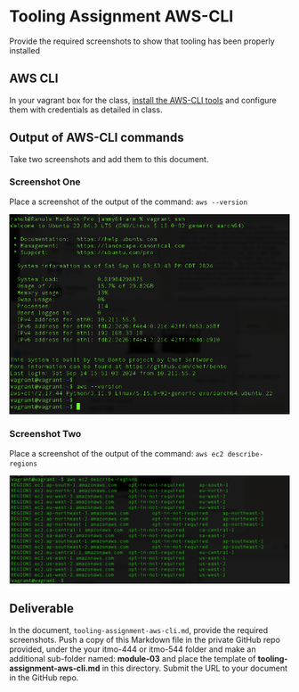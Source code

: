 # Tooling Assignment AWS-CLI

Provide the required screenshots to show that tooling has been properly installed

## AWS CLI

In your vagrant box for the class, [install the AWS-CLI tools](https://docs.aws.amazon.com/cli/latest/userguide/getting-started-install.html#getting-started-install-instructions "Webpage to install the aws cli tools") and configure them with credentials as detailed in class.

## Output of AWS-CLI commands

Take two screenshots and add them to this document.

### Screenshot One

Place a screenshot of the output of the command: `aws --version`

![alt text](images/aws-version.png)

### Screenshot Two

Place a screenshot of the output of the command: `aws ec2 describe-regions`

![alt text](images/describe-regions.png)

## Deliverable

In the document, `tooling-assignment-aws-cli.md`, provide the required screenshots. Push a copy of this Markdown file in the private GitHub repo provided, under the your itmo-444 or itmo-544 folder and make an additional sub-folder named: **module-03** and place the template of **tooling-assignment-aws-cli.md** in this directory. Submit the URL to your document in the GitHub repo.